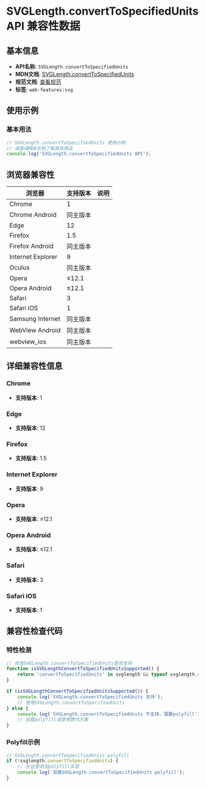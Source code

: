 # SVGLength.convertToSpecifiedUnits API 兼容性数据

## 基本信息

- **API名称**: `SVGLength.convertToSpecifiedUnits`
- **MDN文档**: [SVGLength.convertToSpecifiedUnits](https://developer.mozilla.org/docs/Web/API/SVGLength/convertToSpecifiedUnits)
- **规范文档**: [查看规范](https://svgwg.org/svg2-draft/types.html#__svg__SVGLength__convertToSpecifiedUnits)
- **标签**: `web-features:svg`

## 使用示例

### 基本用法

```javascript
// SVGLength.convertToSpecifiedUnits 使用示例
// 请查阅MDN文档了解具体用法
console.log('SVGLength.convertToSpecifiedUnits API');
```

## 浏览器兼容性

| 浏览器 | 支持版本 | 说明 |
|--------|----------|------|
| Chrome | 1 |  |
| Chrome Android | 同主版本 |  |
| Edge | 12 |  |
| Firefox | 1.5 |  |
| Firefox Android | 同主版本 |  |
| Internet Explorer | 9 |  |
| Oculus | 同主版本 |  |
| Opera | ≤12.1 |  |
| Opera Android | ≤12.1 |  |
| Safari | 3 |  |
| Safari iOS | 1 |  |
| Samsung Internet | 同主版本 |  |
| WebView Android | 同主版本 |  |
| webview_ios | 同主版本 |  |

## 详细兼容性信息

### Chrome

- **支持版本**: 1

### Edge

- **支持版本**: 12

### Firefox

- **支持版本**: 1.5

### Internet Explorer

- **支持版本**: 9

### Opera

- **支持版本**: ≤12.1

### Opera Android

- **支持版本**: ≤12.1

### Safari

- **支持版本**: 3

### Safari iOS

- **支持版本**: 1

## 兼容性检查代码

### 特性检测

```javascript
// 检查SVGLength.convertToSpecifiedUnits是否支持
function isSVGLengthConvertToSpecifiedUnitsSupported() {
    return 'convertToSpecifiedUnits' in svglength && typeof svglength.convertToSpecifiedUnits === 'function';
}

if (isSVGLengthConvertToSpecifiedUnitsSupported()) {
    console.log('SVGLength.convertToSpecifiedUnits 支持');
    // 使用SVGLength.convertToSpecifiedUnits
} else {
    console.log('SVGLength.convertToSpecifiedUnits 不支持，需要polyfill');
    // 加载polyfill或使用替代方案
}
```

### Polyfill示例

```javascript
// SVGLength.convertToSpecifiedUnits polyfill
if (!svglength.convertToSpecifiedUnits) {
    // 在这里添加polyfill实现
    console.log('加载SVGLength.convertToSpecifiedUnits polyfill');
}
```

